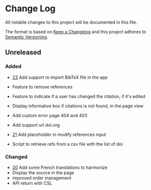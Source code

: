 # Change Log

All notable changes to this project will be documented in this file.

The format is based on [Keep a Changelog](https://keepachangelog.com/en/1.0.0/)
and this project adheres to [Semantic Versioning](https://semver.org/spec/v2.0.0.html).

<!-- 
## Unreleased
### Fixed
### Added
### Changed
### Deprecated
### Removed
### Security
-->

## Unreleased

### Added
- [23](https://github.com/CCSDForge/episciences-citations/issues/23) Add support to import BibTeX file in the app
- Feature to remove references
- Feature to indicate if a user has changed the citation, if it's edited
- Display informative box if citations is not found, in the page view

- Add custom error page 404 and 403
- Add support url doi.org
- [21](https://github.com/CCSDForge/episciences-citations/issues/21) Add placeholder in modify references input

- Script to retrieve refs from a csv file with the list of doi

### Changed
- [20](https://github.com/CCSDForge/episciences-citations/issues/20) Add some French translations to harmonize
- Display the source in the page 
- improved order management
- API return with CSL